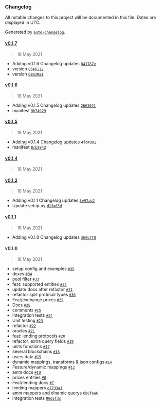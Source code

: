 ### Changelog

All notable changes to this project will be documented in this file. Dates are displayed in UTC.

Generated by [`auto-changelog`](https://github.com/CookPete/auto-changelog).

#### [v0.1.7](https://github.com/keyko-io/defi-crawler-py/compare/v0.1.6...v0.1.7)

> 18 May 2021

- Adding v0.1.6 Changelog updates [`041787e`](https://github.com/keyko-io/defi-crawler-py/commit/041787e4794570029baa28d5df0406b6f90bcb35)
- version [`85e6112`](https://github.com/keyko-io/defi-crawler-py/commit/85e61128769d7b9526d44b250738ecb9503180ea)
- version [`68a30a1`](https://github.com/keyko-io/defi-crawler-py/commit/68a30a1de3050689976daa5a0e9a8e28b4d9497d)

#### [v0.1.6](https://github.com/keyko-io/defi-crawler-py/compare/v0.1.5...v0.1.6)

> 18 May 2021

- Adding v0.1.5 Changelog updates [`266362f`](https://github.com/keyko-io/defi-crawler-py/commit/266362f769a7bb64b47d44e939ba97feb434b42a)
- manifest [`9b74929`](https://github.com/keyko-io/defi-crawler-py/commit/9b749296d3f94fcea86e1d4199e3aa9f6d54b00b)

#### [v0.1.5](https://github.com/keyko-io/defi-crawler-py/compare/v0.1.4...v0.1.5)

> 18 May 2021

- Adding v0.1.4 Changelog updates [`4fd4081`](https://github.com/keyko-io/defi-crawler-py/commit/4fd40811237eca74fe50572a5051a26ba142bcc8)
- manifest [`8cb2942`](https://github.com/keyko-io/defi-crawler-py/commit/8cb29425fc22fafa44a6f7e6ebceddba5e5e90af)

#### [v0.1.4](https://github.com/keyko-io/defi-crawler-py/compare/v0.1.2...v0.1.4)

> 18 May 2021

#### [v0.1.2](https://github.com/keyko-io/defi-crawler-py/compare/v0.1.1...v0.1.2)

> 18 May 2021

- Adding v0.1.1 Changelog updates [`fe97ab2`](https://github.com/keyko-io/defi-crawler-py/commit/fe97ab232822014d3840124715452d2829096683)
- Update setup.py [`d1fa65d`](https://github.com/keyko-io/defi-crawler-py/commit/d1fa65d5606e634bd8ebf431955b39a3ff5451b1)

#### [v0.1.1](https://github.com/keyko-io/defi-crawler-py/compare/v0.1.0...v0.1.1)

> 18 May 2021

- Adding v0.1.0  Changelog updates [`360b7f0`](https://github.com/keyko-io/defi-crawler-py/commit/360b7f0195eab717a2d7854d7ab49b025e1bf844)

#### v0.1.0

> 18 May 2021

- setup config and examples [`#35`](https://github.com/keyko-io/defi-crawler-py/pull/35)
- dexes [`#34`](https://github.com/keyko-io/defi-crawler-py/pull/34)
- pool filter [`#33`](https://github.com/keyko-io/defi-crawler-py/pull/33)
- feat: supported entities [`#32`](https://github.com/keyko-io/defi-crawler-py/pull/32)
- update docs after refactor [`#31`](https://github.com/keyko-io/defi-crawler-py/pull/31)
- refactor split protocol types [`#30`](https://github.com/keyko-io/defi-crawler-py/pull/30)
- Feat/exchange prices [`#29`](https://github.com/keyko-io/defi-crawler-py/pull/29)
- Docs [`#28`](https://github.com/keyko-io/defi-crawler-py/pull/28)
- comments [`#25`](https://github.com/keyko-io/defi-crawler-py/pull/25)
- Integration tests [`#24`](https://github.com/keyko-io/defi-crawler-py/pull/24)
- Unit testing [`#23`](https://github.com/keyko-io/defi-crawler-py/pull/23)
- refactor [`#22`](https://github.com/keyko-io/defi-crawler-py/pull/22)
- oracles [`#21`](https://github.com/keyko-io/defi-crawler-py/pull/21)
- feat: lending protocols [`#20`](https://github.com/keyko-io/defi-crawler-py/pull/20)
- refactor: extra query fields [`#19`](https://github.com/keyko-io/defi-crawler-py/pull/19)
- units functions [`#17`](https://github.com/keyko-io/defi-crawler-py/pull/17)
- several blockchains [`#16`](https://github.com/keyko-io/defi-crawler-py/pull/16)
- users data [`#15`](https://github.com/keyko-io/defi-crawler-py/pull/15)
- dynamic mappings, transforms &  json configs [`#14`](https://github.com/keyko-io/defi-crawler-py/pull/14)
- Feature/dynamic mappings [`#12`](https://github.com/keyko-io/defi-crawler-py/pull/12)
- amm docs [`#10`](https://github.com/keyko-io/defi-crawler-py/pull/10)
- prices entities [`#8`](https://github.com/keyko-io/defi-crawler-py/pull/8)
- Feat/lending docs [`#7`](https://github.com/keyko-io/defi-crawler-py/pull/7)
- lending mappers [`d7733a1`](https://github.com/keyko-io/defi-crawler-py/commit/d7733a102e51c3c72c8adc9dc78d17e339fe2b77)
- amm mappers and dinamic querys [`0b6fee6`](https://github.com/keyko-io/defi-crawler-py/commit/0b6fee61f56dbeca08fa01a1ee831b3fccc47fe7)
- integration tests [`9065f3c`](https://github.com/keyko-io/defi-crawler-py/commit/9065f3c621e0108dca94c10a889420fcb2be1de1)
